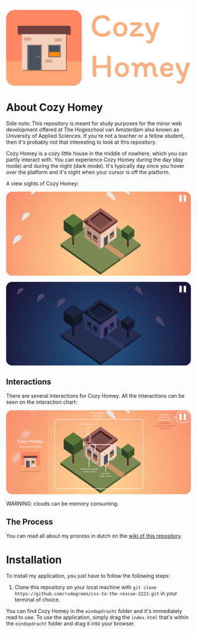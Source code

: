 ![logo](./images/logobig.png)

# About Cozy Homey

Side note: This repository is meant for study purposes for the minor web development offered at The Hogeschool van Amsterdam also known as University of Applied Sciences. If you're not a teacher or a fellow student, then it's probably not that interesting to look at this repository.

Cozy Homey is a cozy little house in the middle of nowhere, which you can partly interact with. You can experience Cozy Homey during the day (day mode) and during the night (dark mode). It's typically day once you hover over the platform and it's night when your cursor is off the platform.

A view sights of Cozy Homey:

![cozy homey during the day](./images/day.png)

![cozy homey during the night](./images/night.png)

## Interactions

There are several interactions for Cozy Homey. All the interactions can be seen on the interaction chart:

![interaction chart](./images/chart.png)

WARNING: clouds can be memory consuming.

## The Process

You can read all about my process in dutch on the [wiki of this repository](https://github.com/rvdegroen/css-to-the-rescue-2223/wiki).

# Installation

To install my application, you just have to follow the following steps:

1. Clone this repository on your local machine with `git clone https://github.com/rvdegroen/css-to-the-rescue-2223.git` in your terminal of choice.

You can find Cozy Homey in the `eindopdracht` folder and it's immediately read to use. To use the application, simply drag the `index.html` that's within the `eindopdracht` folder and drag it into your browser.
